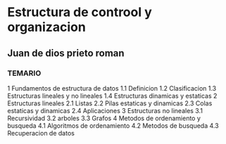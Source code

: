# Estructura de controol y organizacion
## Juan de dios prieto roman
### TEMARIO 
1 
Fundamentos de estructura de datos 
1.1 Definicion 
1.2 Clasificacion 
1.3 Estructuras lineales y no lineales 
1.4 Estructuras dinamicas y estaticas 
2 
Estructuras lineales 
2.1 Listas 
2.2 Pilas estaticas y dinamicas 
2.3 Colas estaticas y dinamicas 
2.4 Aplicaciones 
3 
Estructuras no lineales 
3.1 Recursividad 
3.2 arboles 
3.3 Grafos 
4 
Metodos de ordenamiento y busqueda 4.1 Algoritmos de ordenamiento 
4.2 Metodos de busqueda 
4.3 Recuperacion de datos